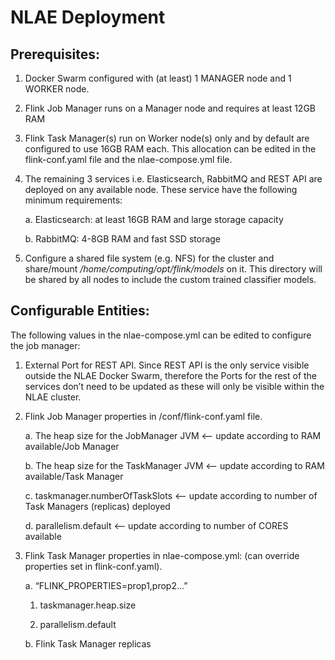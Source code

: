 # NLAE Deployment

## Prerequisites:

1. Docker Swarm configured with (at least) 1 MANAGER node and 1 WORKER node.

2. Flink Job Manager runs on a Manager node and requires at least 12GB RAM

3. Flink Task Manager(s) run on Worker node(s) only and by default are configured to use 16GB RAM each. This allocation can be edited in the flink-conf.yaml file and the nlae-compose.yml file.

4. The remaining 3 services i.e. Elasticsearch, RabbitMQ and REST API are deployed on any available node. These service have the following minimum requirements:

    a. Elasticsearch: at least 16GB RAM and large storage capacity

    b. RabbitMQ: 4-8GB RAM and fast SSD storage
5. Configure a shared file system (e.g. NFS) for the cluster and share/mount */home/computing/opt/flink/models* on it. This directory will be shared by all nodes to include the custom trained classifier models.

## Configurable Entities:

The following values in the nlae-compose.yml can be edited to configure the job manager:

1. External Port for REST API. Since REST API is the only service visible outside the NLAE Docker Swarm, therefore the Ports for the rest of the services don’t need to be updated as these will only be visible within the NLAE cluster.

2. Flink Job Manager properties in /conf/flink-conf.yaml file.

    a. The heap size for the JobManager JVM <-- update according to RAM available/Job Manager

    b. The heap size for the TaskManager JVM <-- update according to RAM available/Task Manager

    c. taskmanager.numberOfTaskSlots <-- update according to number of Task Managers (replicas) deployed

    d. parallelism.default <-- update according to number of CORES available

3. Flink Task Manager properties in nlae-compose.yml: (can override properties set in flink-conf.yaml).

    a. “FLINK_PROPERTIES=prop1,prop2…”

      1. taskmanager.heap.size

      2. parallelism.default

    b. Flink Task Manager replicas
